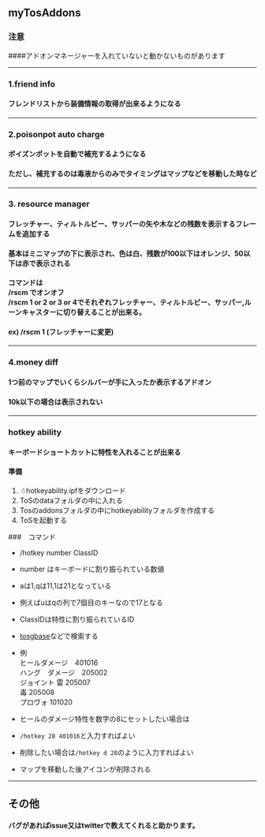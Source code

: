 ## myTosAddons

### 注意
####アドオンマネージャーを入れていないと動かないものがあります

___
### 1.friend info
#### フレンドリストから装備情報の取得が出来るようになる

___
### 2.poisonpot auto charge
#### ポイズンポットを自動で補充するようになる
#### ただし、補充するのは毒液からのみでタイミングはマップなどを移動した時など

___
### 3. resource manager
#### フレッチャー、ティルトルビー、サッパーの矢や木などの残数を表示するフレームを追加する
#### 基本はミニマップの下に表示され、色は白、残数が100以下はオレンジ、50以下は赤で表示される
#### コマンドは <br>/rscm でオンオフ<br>/rscm 1 or 2 or 3 or 4でそれぞれフレッチャー、ティルトルビー、サッパー,ルーンキャスターに切り替えることが出来る。
#### ex) /rscm 1 (フレッチャーに変更)

___
### 4.money diff
#### 1つ前のマップでいくらシルバーが手に入ったか表示するアドオン
#### 10k以下の場合は表示されない


___
### hotkey ability
#### キーボードショートカットに特性を入れることが出来る
#### 準備

1. ☃hotkeyability.ipfをダウンロード
2. ToSのdataフォルダの中に入れる
3. Tosのaddonsフォルダの中にhotkeyabilityフォルダを作成する
4. ToSを起動する

###　コマンド
* /hotkey number ClassID
* number はキーボードに割り振られている数値
* aは1,qは11,1は21となっている
* 例えばuはqの列で7個目のキーなので17となる
* ClassIDは特性に割り振られているID
* [tosgbase](https://tos.neet.tv/attributes)などで検索する  
* 例  
ヒールダメージ　401016  
ハング　ダメージ　205002   
ジョイント 雷 205007   
毒 205008   
プロヴォ 101020   

* ヒールのダメージ特性を数字の8にセットしたい場合は
* `/hotkey 28 401016`と入力すればよい
* 削除したい場合は`/hotkey d 28`のように入力すればよい
* マップを移動した後アイコンが削除される

___
## その他
#### バグがあればissue又はtwitterで教えてくれると助かります。